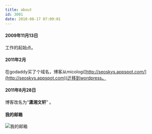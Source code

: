```yaml
---
title: about
id: 3001
date: 2010-08-17 07:09:01
---
```


#### 2009年11月13日

工作的起始点。

#### 2011年2月

在godaddy买了个域名，博客从micolog([http://seoskys.appspot.com/](http://seoskys.appspot.com))迁移到wordpress。

#### 2011年8月28日

博客改名为“**潇湘文轩**” 。

#### 我的邮箱

![我的邮箱](http://pic.yupoo.com/sbmzhcn/AQ1269O5/YK4PC.png "我的邮箱")